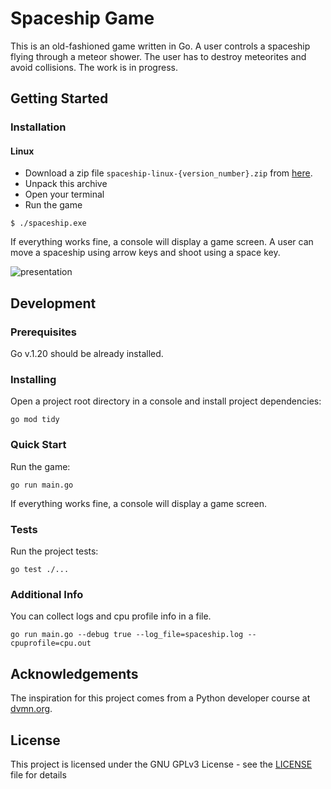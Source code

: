 # Spaceship Game

This is an old-fashioned game written in Go. 
A user controls a spaceship flying through a meteor shower.
The user has to destroy meteorites and avoid collisions.
The work is in progress.

## Getting Started

### Installation

#### Linux
- Download a zip file `spaceship-linux-{version_number}.zip` from [here](https://github.com/AndreyAD1/spaceship/releases).
- Unpack this archive
- Open your terminal
- Run the game
```shell
$ ./spaceship.exe
```
If everything works fine, a console will display a game screen.
A user can move a spaceship using arrow keys and shoot using a space key.

![presentation](presentation.gif)

## Development

### Prerequisites

Go v.1.20 should be already installed.

### Installing

Open a project root directory in a console and install project dependencies:
```shell
go mod tidy
```

### Quick Start

Run the game:
```shell
go run main.go
```

If everything works fine, a console will display a game screen.

### Tests

Run the project tests: 
```shell
go test ./...
```

### Additional Info

You can collect logs and cpu profile info in a file.
```shell
go run main.go --debug true --log_file=spaceship.log --cpuprofile=cpu.out
```

## Acknowledgements

The inspiration for this project comes from a Python developer course at
[dvmn.org](https://dvmn.org/modules/async-python/).


## License

This project is licensed under the GNU GPLv3  License - see the [LICENSE](LICENSE) file for details
